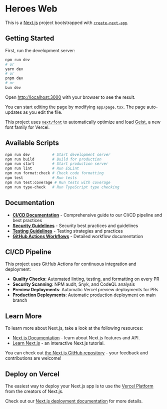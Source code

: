 # Heroes Web

This is a [Next.js](https://nextjs.org) project bootstrapped with [`create-next-app`](https://nextjs.org/docs/app/api-reference/cli/create-next-app).

## Getting Started

First, run the development server:

```bash
npm run dev
# or
yarn dev
# or
pnpm dev
# or
bun dev
```

Open [http://localhost:3000](http://localhost:3000) with your browser to see the result.

You can start editing the page by modifying `app/page.tsx`. The page auto-updates as you edit the file.

This project uses [`next/font`](https://nextjs.org/docs/app/building-your-application/optimizing/fonts) to automatically optimize and load [Geist](https://vercel.com/font), a new font family for Vercel.

## Available Scripts

```bash
npm run dev          # Start development server
npm run build        # Build for production
npm run start        # Start production server
npm run lint         # Run ESLint
npm run format:check # Check code formatting
npm test             # Run tests
npm run test:coverage # Run tests with coverage
npm run type-check   # Run TypeScript type checking
```

## Documentation

- **[CI/CD Documentation](./CICD.md)** - Comprehensive guide to our CI/CD pipeline and best practices
- **[Security Guidelines](./SECURITY.md)** - Security best practices and guidelines
- **[Testing Guidelines](./TESTING.md)** - Testing strategies and practices
- **[GitHub Actions Workflows](./GITHUB_ACTIONS.md)** - Detailed workflow documentation

## CI/CD Pipeline

This project uses GitHub Actions for continuous integration and deployment:

- **Quality Checks**: Automated linting, testing, and formatting on every PR
- **Security Scanning**: NPM audit, Snyk, and CodeQL analysis
- **Preview Deployments**: Automatic Vercel preview deployments for PRs
- **Production Deployments**: Automatic production deployment on main branch

## Learn More

To learn more about Next.js, take a look at the following resources:

- [Next.js Documentation](https://nextjs.org/docs) - learn about Next.js features and API.
- [Learn Next.js](https://nextjs.org/learn) - an interactive Next.js tutorial.

You can check out [the Next.js GitHub repository](https://github.com/vercel/next.js) - your feedback and contributions are welcome!

## Deploy on Vercel

The easiest way to deploy your Next.js app is to use the [Vercel Platform](https://vercel.com/new?utm_medium=default-template&filter=next.js&utm_source=create-next-app&utm_campaign=create-next-app-readme) from the creators of Next.js.

Check out our [Next.js deployment documentation](https://nextjs.org/docs/app/building-your-application/deploying) for more details.

